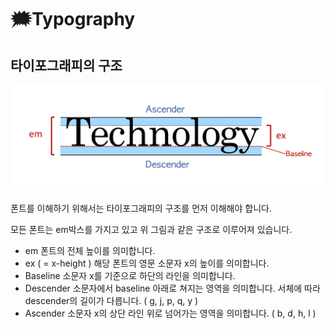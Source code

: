 # 🗯Typography

## 타이포그래피의 구조

![typography](../image/11123.png)

폰트를 이해하기 위해서는 타이포그래피의 구조를 먼저 이해해야 합니다.

모든 폰트는 em박스를 가지고 있고 위 그림과 같은 구조로 이루어져 있습니다.

- em 폰트의 전체 높이를 의미합니다.
- ex ( = x-height ) 해당 폰트의 영문 소문자 x의 높이를 의미합니다.
- Baseline 소문자 x를 기준으로 하단의 라인을 의미합니다.
- Descender 소문자에서 baseline 아래로 쳐지는 영역을 의미합니다. 서체에 따라 descender의 길이가 다릅니다. ( g, j, p, q, y )
- Ascender 소문자 x의 상단 라인 위로 넘어가는 영역을 의미합니다. ( b, d, h, l )
